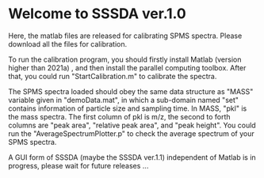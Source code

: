 # Welcome to SSSDA ver.1.0
  Here, the matlab files are released for calibrating SPMS spectra. Please download all the files for calibration.
 
  To run the calibration program, you should firstly install Matlab (version higher than 2021a) , and then install the parallel computing toolbox. After that, you could run "StartCalibration.m" to calibrate the spectra.
 
  The SPMS spectra loaded should obey the same data structure as "MASS" variable given in "demoData.mat", in which a sub-domain named "set" contains information of particle size and sampling time. In MASS, "pkl" is the mass spectra. The first column of pkl is m/z, the second to forth columns are "peak area", "relative peak area", and "peak height". You could run the "AverageSpectrumPlotter.p" to check the average spectrum of your SPMS spectra.
 
  A GUI form of SSSDA (maybe the SSSDA ver.1.1) independent of Matlab is in progress, please wait for future releases ...
